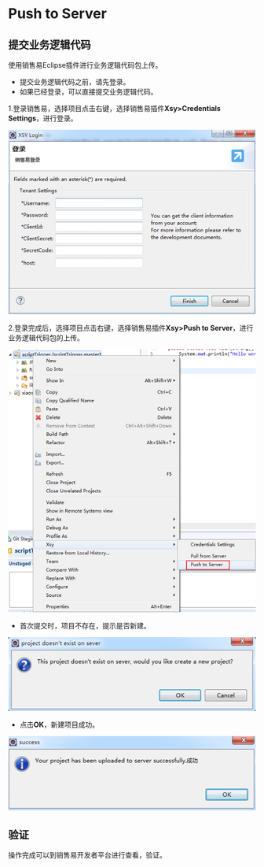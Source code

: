 # Push to Server

## 提交业务逻辑代码

使用销售易Eclipse插件进行业务逻辑代码包上传。

* 提交业务逻辑代码之前，请先登录。
* 如果已经登录，可以直接提交业务逻辑代码。

1.登录销售易，选择项目点击右键，选择销售易插件**Xsy&gt;Credentials Settings**，进行登录。

![](/assets/xsylogin.png)

2.登录完成后，选择项目点击右键，选择销售易插件**Xsy&gt;Push to Server**，进行业务逻辑代码包的上传。

![](/assets/trigger.png)

* 首次提交时，项目不存在，提示是否新建。

![](/assets/newTriggerproject.png)

* 点击**OK**，新建项目成功。

![](/assets/triggersuccessful.png)

## 验证

操作完成可以到销售易开发者平台进行查看，验证。





